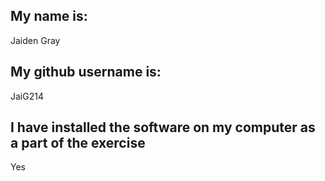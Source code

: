 ## My name is: 
Jaiden Gray

## My github username is: 
JaiG214

## I have installed the software on my computer as a part of the exercise
Yes
